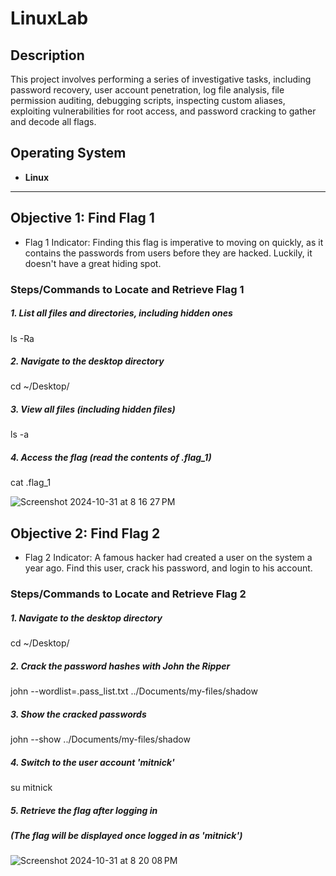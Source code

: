 # LinuxLab

## Description  

This project involves performing a series of investigative tasks, including password recovery, user account penetration, log file analysis, file permission auditing, debugging scripts, inspecting custom aliases, exploiting vulnerabilities for root access, and password cracking to gather and decode all flags.  

## Operating System  

- **Linux**  

---

## Objective 1: Find Flag 1  
- Flag 1 Indicator: Finding this flag is imperative to moving on quickly, as it contains the passwords from users before they are hacked. Luckily, it doesn't have a great hiding spot.

### Steps/Commands to Locate and Retrieve Flag 1  

##### 1. List all files and directories, including hidden ones
ls -Ra

##### 2. Navigate to the desktop directory
cd ~/Desktop/

##### 3. View all files (including hidden files)
ls -a

##### 4. Access the flag (read the contents of .flag_1)
cat .flag_1

  
![Screenshot 2024-10-31 at 8 16 27 PM](https://github.com/user-attachments/assets/3a31164e-32c3-46c6-b9a5-4db7aa7559f9)



## Objective 2: Find Flag 2  
- Flag 2 Indicator: A famous hacker had created a user on the system a year ago. Find this user, crack his password, and login to his account.

### Steps/Commands to Locate and Retrieve Flag 2  

##### 1. Navigate to the desktop directory
cd ~/Desktop/

##### 2. Crack the password hashes with John the Ripper
john --wordlist=.pass_list.txt ../Documents/my-files/shadow

##### 3. Show the cracked passwords
john --show ../Documents/my-files/shadow

##### 4. Switch to the user account 'mitnick'
su mitnick

##### 5. Retrieve the flag after logging in
##### (The flag will be displayed once logged in as 'mitnick')


![Screenshot 2024-10-31 at 8 20 08 PM](https://github.com/user-attachments/assets/6cf41d10-4099-424e-a73d-c93ebd449cc8)

